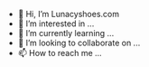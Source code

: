 - 👋 Hi, I’m Lunacyshoes.com
- 👀 I’m interested in ...
- 🌱 I’m currently learning ...
- 💞️ I’m looking to collaborate on ...
- 📫 How to reach me ...

<!---
Lunacyshoes/Lunacyshoes is a ✨ special ✨ repository because its `README.md` (this file) appears on your GitHub profile.
You can click the Preview link to take a look at your changes.
--->
